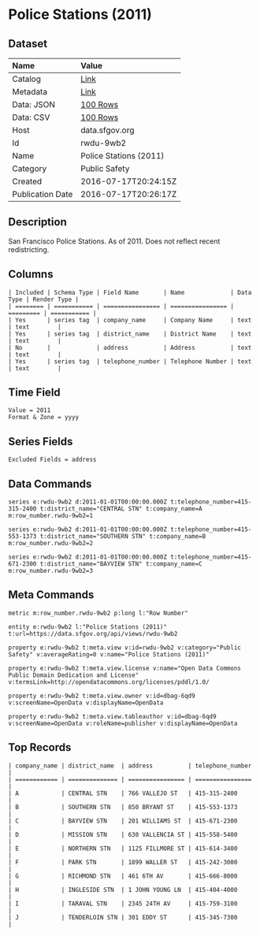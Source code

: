 # Police Stations (2011)

## Dataset

| Name | Value |
| :--- | :---- |
| Catalog | [Link](https://catalog.data.gov/dataset/police-stations-2011) |
| Metadata | [Link](https://data.sfgov.org/api/views/rwdu-9wb2) |
| Data: JSON | [100 Rows](https://data.sfgov.org/api/views/rwdu-9wb2/rows.json?max_rows=100) |
| Data: CSV | [100 Rows](https://data.sfgov.org/api/views/rwdu-9wb2/rows.csv?max_rows=100) |
| Host | data.sfgov.org |
| Id | rwdu-9wb2 |
| Name | Police Stations (2011) |
| Category | Public Safety |
| Created | 2016-07-17T20:24:15Z |
| Publication Date | 2016-07-17T20:26:17Z |

## Description

San Francisco Police Stations. As of 2011. Does not reflect recent redistricting.

## Columns

```ls
| Included | Schema Type | Field Name       | Name             | Data Type | Render Type |
| ======== | =========== | ================ | ================ | ========= | =========== |
| Yes      | series tag  | company_name     | Company Name     | text      | text        |
| Yes      | series tag  | district_name    | District Name    | text      | text        |
| No       |             | address          | Address          | text      | text        |
| Yes      | series tag  | telephone_number | Telephone Number | text      | text        |
```

## Time Field

```ls
Value = 2011
Format & Zone = yyyy
```

## Series Fields

```ls
Excluded Fields = address
```

## Data Commands

```ls
series e:rwdu-9wb2 d:2011-01-01T00:00:00.000Z t:telephone_number=415-315-2400 t:district_name="CENTRAL STN" t:company_name=A m:row_number.rwdu-9wb2=1

series e:rwdu-9wb2 d:2011-01-01T00:00:00.000Z t:telephone_number=415-553-1373 t:district_name="SOUTHERN STN" t:company_name=B m:row_number.rwdu-9wb2=2

series e:rwdu-9wb2 d:2011-01-01T00:00:00.000Z t:telephone_number=415-671-2300 t:district_name="BAYVIEW STN" t:company_name=C m:row_number.rwdu-9wb2=3
```

## Meta Commands

```ls
metric m:row_number.rwdu-9wb2 p:long l:"Row Number"

entity e:rwdu-9wb2 l:"Police Stations (2011)" t:url=https://data.sfgov.org/api/views/rwdu-9wb2

property e:rwdu-9wb2 t:meta.view v:id=rwdu-9wb2 v:category="Public Safety" v:averageRating=0 v:name="Police Stations (2011)"

property e:rwdu-9wb2 t:meta.view.license v:name="Open Data Commons Public Domain Dedication and License" v:termsLink=http://opendatacommons.org/licenses/pddl/1.0/

property e:rwdu-9wb2 t:meta.view.owner v:id=dbag-6qd9 v:screenName=OpenData v:displayName=OpenData

property e:rwdu-9wb2 t:meta.view.tableauthor v:id=dbag-6qd9 v:screenName=OpenData v:roleName=publisher v:displayName=OpenData
```

## Top Records

```ls
| company_name | district_name  | address          | telephone_number | 
| ============ | ============== | ================ | ================ | 
| A            | CENTRAL STN    | 766 VALLEJO ST   | 415-315-2400     | 
| B            | SOUTHERN STN   | 850 BRYANT ST    | 415-553-1373     | 
| C            | BAYVIEW STN    | 201 WILLIAMS ST  | 415-671-2300     | 
| D            | MISSION STN    | 630 VALLENCIA ST | 415-558-5400     | 
| E            | NORTHERN STN   | 1125 FILLMORE ST | 415-614-3400     | 
| F            | PARK STN       | 1899 WALLER ST   | 415-242-3000     | 
| G            | RICHMOND STN   | 461 6TH AV       | 415-666-8000     | 
| H            | INGLESIDE STN  | 1 JOHN YOUNG LN  | 415-404-4000     | 
| I            | TARAVAL STN    | 2345 24TH AV     | 415-759-3100     | 
| J            | TENDERLOIN STN | 301 EDDY ST      | 415-345-7300     | 
```